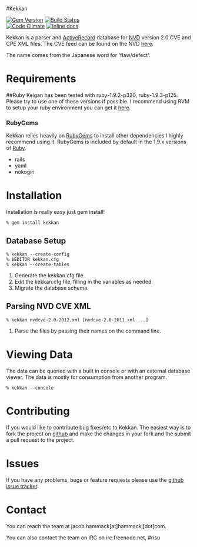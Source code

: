 #Kekkan

[![Gem Version](https://badge.fury.io/rb/kekkan.png)](http://badge.fury.io/rb/kekkan)
[![Build Status](https://travis-ci.org/hammack/kekkan.png?branch=master)](https://travis-ci.org/hammack/kekkan)  
[![Code Climate](https://codeclimate.com/github/hammack/kekkan/badges/gpa.svg)](https://codeclimate.com/github/hammack/kekkan)
[![Inline docs](http://inch-ci.org/github/hammack/kekkan.png)](http://inch-ci.org/github/hammack/kekkan)

Kekkan is a parser and [ActiveRecord](http://api.rubyonrails.org/classes/ActiveRecord/Base.html) database for [NVD](https://web.nvd.nist.gov) version 2.0 CVE and CPE XML files. The CVE feed can be found on the NVD [here](https://nvd.nist.gov/download.cfm#CVE_FEED).

The name comes from the Japanese word for 'flaw/defect'.

# Requirements

##Ruby
Keigan has been tested with ruby-1.9.2-p320, ruby-1.9.3-p125. Please try to use one of these versions if possible. I recommend using RVM to setup your ruby environment you can get it [here](https://rvm.beginrescueend.com/).

### RubyGems
Kekkan relies heavily on [RubyGems](http://rubygems.org/) to install other dependencies I highly recommend using it. RubyGems is included by default in the 1.9.x versions of [Ruby](http://ruby-lang.org/).

- rails
- yaml
- nokogiri

# Installation
Installation is really easy just gem install!

	% gem install kekkan

## Database Setup

	% kekkan --create-config
	% $EDITOR kekkan.cfg
	% kekkan --create-tables

1. Generate the kekkan.cfg file.
2. Edit the kekkan.cfg file, filling in the variables as needed.
3. Migrate the database schema.

## Parsing NVD CVE XML

	% kekkan nvdcve-2.0-2012.xml [nvdcve-2.0-2011.xml ...]

1. Parse the files by passing their names on the command line.

# Viewing Data
The data can be queried with a built in console or with an external database viewer. The data is mostly for consumption from another program.

	% kekkan --console

# Contributing
If you would like to contribute bug fixes/etc to Kekkan. The easiest way is to fork the project on [github](http://github.com/hammackj/kekkan) and make the changes in your fork and the submit a pull request to the project.

# Issues
If you have any problems, bugs or feature requests please use the [github issue tracker](http://github.com/hammackj/kekkan/issues).

# Contact
You can reach the team at jacob.hammack[at]hammackj[dot]com.

You can also contact the team on IRC on irc.freenode.net, #risu
